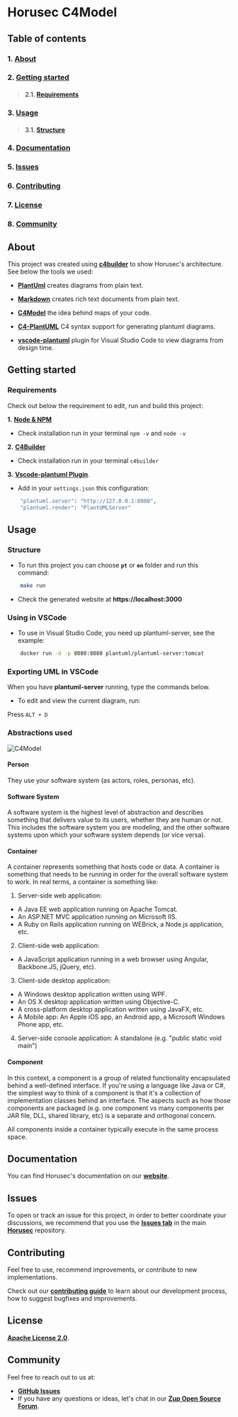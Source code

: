 # **Horusec C4Model** 

## **Table of contents**
### 1. [**About**](#about)
### 2. [**Getting started**](#getting-started)
>#### 2.1.  [**Requirements**](#requirements)
### 3. [**Usage**](#usage)
>#### 3.1. [**Structure**](#structure)
### 4. [**Documentation**](#documentation)
### 5. [**Issues**](#issues)       
### 6. [**Contributing**](#contributing)
### 7. [**License**](#license)
### 8. [**Community**](#community)

## **About**

This project was created using [**c4builder**](https://adrianvlupu.github.io/C4-Builder/) to show Horusec's architecture. See below the tools we used:

- [**PlantUml**](http://plantuml.com/) creates diagrams from plain text.

- [**Markdown**](https://guides.github.com/features/mastering-markdown/) creates rich text documents from plain text.

- [**C4Model**](https://c4model.com/) the idea behind maps of your code.

- [**C4-PlantUML**](https://github.com/RicardoNiepel/C4-PlantUML) C4 syntax support for generating plantuml diagrams.

- [**vscode-plantuml**](https://github.com/qjebbs/vscode-plantuml) plugin for Visual Studio Code to view diagrams from design time.


## **Getting started**

### **Requirements**
Check out below the requirement to edit, run and build this project:

**1.** [**Node & NPM**](https://nodejs.org/en/)
  - Check installation run in your terminal `npm -v` and `node -v`

**2.** [**C4Builder**](https://adrianvlupu.github.io/C4-Builder/)
  - Check installation run in your terminal `c4builder`

**3.** [**Vscode-plantuml Plugin**](https://github.com/qjebbs/vscode-plantuml). 

- Add in your `settings.json` this configuration: 

```bash
    "plantuml.server": "http://127.0.0.1:8080",
    "plantuml.render": "PlantUMLServer"
```

## **Usage**
### **Structure**
- To run this project you can choose **`pt`** or **`en`** folder and run this command:

```bash
    make run
```

- Check the generated website at **https://localhost:3000**

### **Using in VSCode**

- To use in Visual Studio Code, you need up plantuml-server, see the example:

```bash
    docker run -d -p 8080:8080 plantuml/plantuml-server:tomcat
```

### **Exporting UML in VSCode**

When you have **plantuml-server** running, type the commands below.

- To edit and view the current diagram, run: 

Press `ALT + D`

### **Abstractions used**

![**C4Model**](https://c4model.com/img/abstractions.png)

#### **Person**

They use your software system (as actors, roles, personas, etc). 

#### **Software System**

A software system is the highest level of abstraction and describes something that delivers value to its users, whether they are human or not. This includes the software system you are modeling, and the other software systems upon which your software system depends (or vice versa). 

#### **Container**

A container represents something that hosts code or data. A container is something that needs to be running in order for the overall software system to work. In real terms, a container is something like:

1. Server-side web application: 
- A Java EE web application running on Apache Tomcat.
- An ASP.NET MVC application running on Microsoft IIS.
- A Ruby on Rails application running on WEBrick, a Node.js application, etc.

2. Client-side web application: 
- A JavaScript application running in a web browser using Angular, Backbone.JS, jQuery, etc).

3. Client-side desktop application: 
- A Windows desktop application written using WPF.
- An OS X desktop application written using Objective-C.
- A cross-platform desktop application written using JavaFX, etc.
- A Mobile app: An Apple iOS app, an Android app, a Microsoft Windows Phone app, etc.

4. Server-side console application: A standalone (e.g. "public static void main")


#### **Component**

In this context, a component is a group of related functionality encapsulated behind a well-defined interface. 
If you're using a language like Java or C#, the simplest way to think of a component is that it's a collection of implementation classes behind an interface. 
The aspects such as how those components are packaged (e.g. one component vs many components per JAR file, DLL, shared library, etc) is a separate and orthogonal concern.

All components inside a container typically execute in the same process space.

## **Documentation**
You can find Horusec's documentation on our [**website**](https://horusec.io/docs/).

## **Issues**

To open or track an issue for this project, in order to better coordinate your discussions, we recommend that you use the [**Issues tab**](https://github.com/ZupIT/horusec/issues) in the main [**Horusec**](https://github.com/ZupIT/horusec) repository.

## **Contributing**

Feel free to use, recommend improvements, or contribute to new implementations.

Check out our [**contributing guide**](https://github.com/ZupIT/horusec/blob/main/CONTRIBUTING.md) to learn about our development process, how to suggest bugfixes and improvements. 

## **License**
 [**Apache License 2.0**](https://github.com/ZupIT/horusec-c4model/blob/main/LICENSE).

## **Community**

Feel free to reach out to us at:

- [**GitHub Issues**](https://github.com/ZupIT/horusec/issues)
- If you have any questions or ideas, let's chat in our [**Zup Open Source Forum**](https://forum.zup.com.br).
